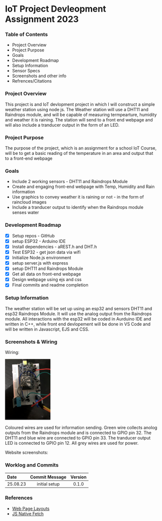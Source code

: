 # IoT Project Devleopment Assignment 2023

### Table of Contents

 - Project Overview
 - Project Purpose
 - Goals
 - Development Roadmap
 - Setup Information
 - Sensor Specs
 - Screenshots and other info
 - Refrences/Citations

### Project Overview
This project is and IoT devlopment project in which I will construct a simple weather station using node js. The Weather station will use a DHT11 and Raindrops module, and will be capable of measuring termpearture, humidity and weather it is raining. The station will send to a front end webpage and will also include a tranducer output in the form of an LED.

### Project Purpose
The purpose of the project, which is an assignment for a school IoT Course, will be to get a basic reading of the temperature in an area and output that to a front-end webpage

### Goals
- Include 2 working sensors - DHT11 and Raindrops Module
- Create and engaging front-end webpage with Temp, Humidity and Rain information
- Use graphics to convey weather it is raining or not - in the form of raincloud images
- Include a tranducer output to identify when the Raindrops module senses water

### Development Roadmap

- [x] Setup repos - GitHub
- [x] setup ESP32 - Arduino IDE
- [x] Install dependencies - aREST.h and DHT.h
- [x] Test ESP32 - get json data via wifi
- [x] Initialize Node.js environment
- [x] setup server.js with express
- [X] setup DHT11 and Raindrops Module
- [X] Get all data on front-end webpage
- [X] Design webpage using ejs and css
- [X] Final commits and readme completion

### Setup Information
The weather station will be set up using an esp32 and sensors DHT11 and esp32 Raindrops Module. It will use the analog output from the Raindrops module. All interactions with the esp32 will be coded in Aurduino IDE and written in C++, while front end devlopement will be done in VS Code and will be written in Javascript, EJS and CSS. 

### Screenshots & Wiring
Wiring: 

<img src="public/assets/wiring.jpg" alt="wiring" height="200"/>

Coloured wires are used for information sending. Green wire collects anolog outputs from the Raindrops module and is connected to GPIO pin 32. The DHT11 and blue wire are connected to GPIO pin 33. The tranducer output LED is connected to GPIO pin 12. All grey wires are used for power.

Website screenshots:


### Worklog and Commits

Date | Commit Message | Version
:-----|:----------------:|:--------:
25.08.23 | initial setup | 0.1.0

### References

- [Web Page Layouts](https://www.youtube.com/watch?v=3C_22eBWpjg)
- [JS Native Fetch](https://www.youtube.com/watch?v=MBqS1kYzwTc)

